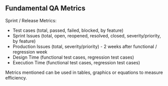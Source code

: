 ## Fundamental QA Metrics

Sprint / Release Metrics:

- Test cases (total, passed, failed, blocked, by feature)
- Sprint Issues (total, open, reopened, resolved, closed, severity/priority, by feature)
- Production Issues (total, severity/priority) - 2 weeks after functional / regression week
- Design Time (functional test cases, regression test cases)
- Execution Time (functional test cases, regression test cases) 

Metrics mentioned can be used in tables, graphics or equations to measure efficiency.


